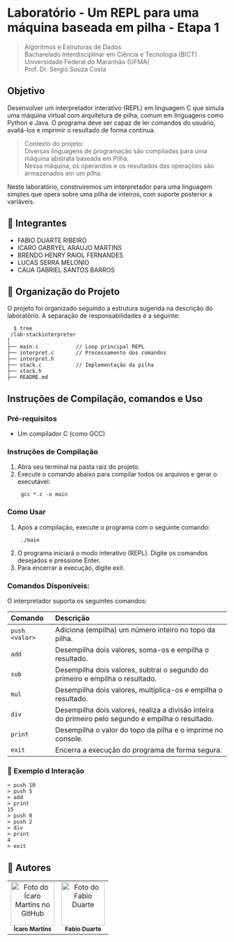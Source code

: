 # Laboratório -  Um REPL para uma máquina baseada em pilha - Etapa 1

> Algoritmos e Estruturas de Dados  
> Bacharelado Interdisciplinar em Ciência e Tecnologia (BICT)  
> Universidade Federal do Maranhão (UFMA) <br>
> Prof. Dr. Sergio Souza Costa

## Objetivo
Desenvolver um interpretador interativo (REPL) em linguagem C que simula uma máquina virtual com arquitetura de pilha, comum em linguagens como Python e Java. O programa deve ser capaz de ler comandos do usuário, avaliá-los e imprimir o resultado de forma contínua.

> Contexto do projeto: <br> Diversas linguagens de programação são compiladas para uma máquina abstrata baseada em Pilha. <br> Nessa máquina, os operandos e os resultados das operações são armazenados em um pilha.

Neste laboratório, construiremos um interpretador para uma linguagem simples que opera sobre uma pilha de inteiros, com suporte posterior a variáveis.

## 👥 Integrantes
- FABIO DUARTE RIBEIRO
- ICARO GABRYEL ARAUJO MARTINS
- BRENDO HENRY RAIOL FERNANDES
- LUCAS SERRA MELONIO
- CAUA GABRIEL SANTOS BARROS

## 📂 Organização do Projeto
O projeto foi organizado seguindo a estrutura sugerida na descrição do laboratório. A separação de responsabilidades é a seguinte:
```shell
  $ tree
 /lab-stackinterpreter
│
├── main.c            // Loop principal REPL
├── interpret.c       // Processamento dos comandos
├── interpret.h
├── stack.c           // Implementação da pilha
├── stack.h
├── README.md
```


## Instruções de Compilação, comandos e Uso
### Pré-requisitos
- Um compilador C (como GCC)

### Instruções de Compilação
1. Abra seu terminal na pasta raiz do projeto.
2. Execute o comando abaixo para compilar todos os arquivos e gerar o executável:
   ```shell
    gcc *.c -o main
   ```
### Como Usar
1. Após a compilação, execute o programa com o seguinte comando:
   ```shell
    ./main
   ```
2. O programa iniciará o modo interativo (REPL). Digite os comandos desejados e pressione Enter.
3. Para encerrar a execução, digite exit.

### Comandos Disponíveis:
O interpretador suporta os seguintes comandos:

| Comando        | Descrição                                                                               |
| :------------- | :-------------------------------------------------------------------------------------- |
| `push <valor>` | Adiciona (empilha) um número inteiro no topo da pilha.                                  | 
| `add`          | Desempilha dois valores, soma-os e empilha o resultado.                                 | 
| `sub`          | Desempilha dois valores, subtrai o segundo do primeiro e empilha o resultado.            |
| `mul`          | Desempilha dois valores, multiplica-os e empilha o resultado.                           |
| `div`          | Desempilha dois valores, realiza a divisão inteira do primeiro pelo segundo e empilha o resultado. |
| `print`        | Desempilha o valor do topo da pilha e o imprime no console.                             |
| `exit`         | Encerra a execução do programa de forma segura.                                         | 

### 🧪 Exemplo d Interação

```shell
> push 10
> push 5
> add
> print
15
> push 8
> push 2
> div
> print
4
> exit
```

## 🤝 Autores
<table>
  <tr>
    <td align="center">
      <a href="https://github.com/Martins98725" title="defina o título do link">
        <img src="https://avatars.githubusercontent.com/u/114537757?v=4" width="100px;" alt="Foto do Ícaro Martins no GitHub"/><br>
        <sub>
          <b>Ícaro Martins</b>
        </sub>
      </a>
    </td>
  <td align="center">
      <a href="https://github.com/FabinDr" title="defina o título do link">
        <img src="https://avatars.githubusercontent.com/u/124143933?v=4" width="100px;" alt="Foto do Fabio Duarte"/><br>
        <sub>
          <b>Fabio Duarte</b>
        </sub>
      </a>
    </td>
    
</table>
